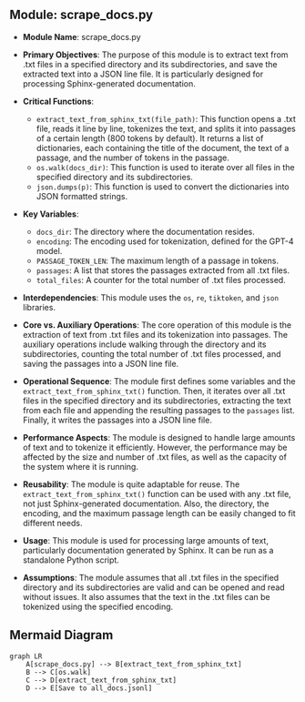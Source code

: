 ## Module: scrape_docs.py
- **Module Name**: scrape_docs.py

- **Primary Objectives**: The purpose of this module is to extract text from .txt files in a specified directory and its subdirectories, and save the extracted text into a JSON line file. It is particularly designed for processing Sphinx-generated documentation.

- **Critical Functions**: 
  - `extract_text_from_sphinx_txt(file_path)`: This function opens a .txt file, reads it line by line, tokenizes the text, and splits it into passages of a certain length (800 tokens by default). It returns a list of dictionaries, each containing the title of the document, the text of a passage, and the number of tokens in the passage.
  - `os.walk(docs_dir)`: This function is used to iterate over all files in the specified directory and its subdirectories.
  - `json.dumps(p)`: This function is used to convert the dictionaries into JSON formatted strings.

- **Key Variables**:
  - `docs_dir`: The directory where the documentation resides.
  - `encoding`: The encoding used for tokenization, defined for the GPT-4 model.
  - `PASSAGE_TOKEN_LEN`: The maximum length of a passage in tokens.
  - `passages`: A list that stores the passages extracted from all .txt files.
  - `total_files`: A counter for the total number of .txt files processed.

- **Interdependencies**: This module uses the `os`, `re`, `tiktoken`, and `json` libraries.

- **Core vs. Auxiliary Operations**: The core operation of this module is the extraction of text from .txt files and its tokenization into passages. The auxiliary operations include walking through the directory and its subdirectories, counting the total number of .txt files processed, and saving the passages into a JSON line file.

- **Operational Sequence**: The module first defines some variables and the `extract_text_from_sphinx_txt()` function. Then, it iterates over all .txt files in the specified directory and its subdirectories, extracting the text from each file and appending the resulting passages to the `passages` list. Finally, it writes the passages into a JSON line file.

- **Performance Aspects**: The module is designed to handle large amounts of text and to tokenize it efficiently. However, the performance may be affected by the size and number of .txt files, as well as the capacity of the system where it is running.

- **Reusability**: The module is quite adaptable for reuse. The `extract_text_from_sphinx_txt()` function can be used with any .txt file, not just Sphinx-generated documentation. Also, the directory, the encoding, and the maximum passage length can be easily changed to fit different needs.

- **Usage**: This module is used for processing large amounts of text, particularly documentation generated by Sphinx. It can be run as a standalone Python script.

- **Assumptions**: The module assumes that all .txt files in the specified directory and its subdirectories are valid and can be opened and read without issues. It also assumes that the text in the .txt files can be tokenized using the specified encoding.
## Mermaid Diagram
```mermaid
graph LR
    A[scrape_docs.py] --> B[extract_text_from_sphinx_txt]
    B --> C[os.walk]
    C --> D[extract_text_from_sphinx_txt]
    D --> E[Save to all_docs.jsonl]
```
